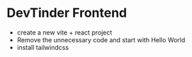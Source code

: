 # DevTinder Frontend

- create a new vite + react project
- Remove the unnecessary code and start with Hello World
- install tailwindcss
